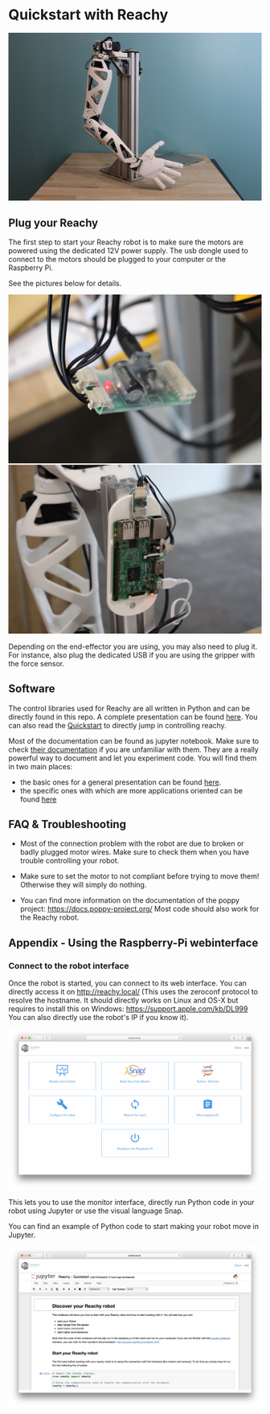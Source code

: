 # Quickstart with Reachy

![Reachy](./img/reachy.jpg)

## Plug your Reachy

The first step to start your Reachy robot is to make sure the motors are powered using the dedicated 12V power supply. The usb dongle used to connect to the motors should be plugged to your computer or the Raspberry Pi.

See the pictures below for details.

![Motor plug](./img/motor-plug.JPG)
![Raspberry plug](./img/raspi-plug.JPG)

Depending on the end-effector you are using, you may also need to plug it. For instance, also plug the dedicated USB if you are using the gripper with the force sensor.

## Software

The control libraries used for Reachy are all written in Python and can be directly found in this repo. A complete presentation can be found [here](./reachy-software-presentation.ipynb). You can also read the [Quickstart](./notebook/Reachy-Quickstart.ipynb) to directly jump in controlling reachy.

Most of the documentation can be found as jupyter notebook. Make sure to check [their documentation](https://jupyter.org) if you are unfamiliar with them. They are a really powerful way to document and let you experiment code.
You will find them in two main places:

* the basic ones for a general presentation can be found [here](./notebook).
* the specific ones with which are more applications oriented can be found [here](../applications)


## FAQ & Troubleshooting

* Most of the connection problem with the robot are due to broken or badly plugged motor wires. Make sure to check them when you have trouble controlling your robot.

* Make sure to set the motor to not compliant before trying to move them! Otherwise they will simply do nothing.

* You can find more information on the documentation of the poppy project: https://docs.poppy-project.org/
 Most code should also work for the Reachy robot.


## Appendix - Using the Raspberry-Pi webinterface

### Connect to the robot interface

Once the robot is started, you can connect to its web interface. You can directly access it on http://reachy.local/ (This uses the zeroconf protocol to resolve the hostname. It should directly works on Linux and OS-X but requires to install this on Windows: https://support.apple.com/kb/DL999 You can also directly use the robot's IP if you know it).

![Reachy web interface ](./img/webinterface.png)

 This lets you to use the monitor interface, directly run Python code in your robot using Jupyter or use the visual language Snap.

 You can find an example of Python code to start making your robot move in Jupyter.

 ![Reachy jupyter example ](./img/jupyter.png)
